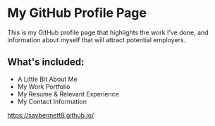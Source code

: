 # My GitHub Profile Page
This is my GitHub profile page that highlights the work I've done, and information about myself that will attract potential employers.

## What's included:
*   A Little Bit About Me
*   My Work Portfolio
*   My Resume & Relevant Experience
*   My Contact Information

https://savbennett8.github.io/
